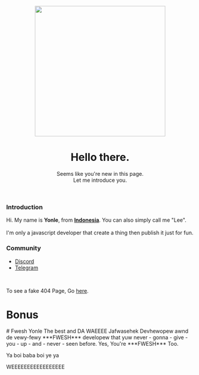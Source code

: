 <div align="center">
        <br>
        <img src="https://yonle.github.io/image.jpg" width="350px" loading="lazy">
        <h1>Hello there.</h1>
        <p>Seems like you're new in this page.<br>Let me introduce you.</p>
    </div>
    <div><br>
        <h3>Introduction</h3>
        <p>Hi. My name is <b>Yonle</b>, from <b><a href="https://en.wikipedia.org/wiki/Indonesia">Indonesia</a></b>. You can also simply call me "Lee".<br></br>I'm only a javascript developer that create a thing then publish it just for fun.</p>
        <h3>Community</h3>
        <ul>
            <li><a href="https://dsc.gg/yonle">Discord</a></li>
            <li><a href="https://t.me/yonlecoder">Telegram</a></li>
        </ul>
        <br>
        <p>To see a fake 404 Page, Go <a href="404.html">here</a>.</p>
    </div>


<h1>                                Bonus</h1>
# Fwesh Yonle
The best and DA WAEEEE Jafwasehek Devhewopew awnd de vewy-fewy ***FWESH*** developew that yuw never - gonna - give - you - up - and - never - seen before. Yes, You're ***FWESH*** Too.

Ya boi baba boi ye ya 
<div width="92748273728362722837283737284728472837472874727372836472838">
WEEEEEEEEEEEEEEEEE
</div>
